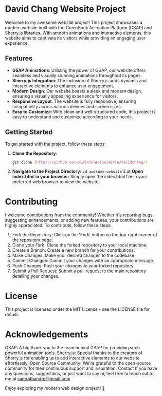 # David Chang Website Project

Welcome to my awesome website project! This project showcases a modern website built with the GreenSock Animation Platform (GSAP) and Sherry.js libraries. With smooth animations and interactive elements, this website aims to captivate its visitors while providing an engaging user experience.

## Features

- **GSAP Animations**: Utilizing the power of GSAP, our website offers seamless and visually stunning animations throughout its pages.
- **Sherry.js Integration**: The inclusion of Sherry.js adds dynamic and interactive elements to enhance user engagement.
- **Modern Design**: Our website boasts a sleek and modern design, ensuring a visually appealing experience for visitors.
- **Responsive Layout**: The website is fully responsive, ensuring compatibility across various devices and screen sizes.
- **Easy to Customize**: With clean and well-structured code, this project is easy to understand and customize according to your needs.

## Getting Started

To get started with the project, follow these steps:

1. **Clone the Repository**: 
   ```bash
   git clone [https://github.com/blackholeofuniverse/davidchang/]

2. **Navigate to the Project Directory:**
  ```cd awesome-website```
3.ut **Open index.html in your browser:**
    Simply open the index.html file in your preferred web browser to view the website.

# Contributing
I welcome contributions from the community! Whether it's reporting bugs, suggesting enhancements, or adding new features, your contributions are highly appreciated. To contribute, follow these steps:

1. Fork the Repository: Click on the 'Fork' button on the top-right corner of the repository page.
2. Clone your Fork: Clone the forked repository to your local machine.
3. Create a Branch: Create a new branch for your contributions.
4. Make Changes: Make your desired changes to the codebase.
5. Commit Changes: Commit your changes with an appropriate message.
6. Push Changes: Push your changes to your forked repository.
7. Submit a Pull Request: Submit a pull request to the main repository detailing your changes.
   
# License
This project is licensed under the MIT License - see the LICENSE file for details.

# Acknowledgements
GSAP: A big thank you to the team behind GSAP for providing such powerful animation tools.
Sherry.js: Special thanks to the creators of Sherry.js for enabling us to add interactive elements to our website effortlessly.
Open Source Community: We're grateful to the open-source community for their continuous support and inspiration.
Contact
If you have any questions, suggestions, or just want to say hi, feel free to reach out to me at samratbandre@gmail.com

Enjoy exploring my modern web design project! 🚀
